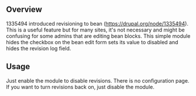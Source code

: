 ## Overview
1335494 introduced revisioning to bean (https://drupal.org/node/1335494). This
is a useful feature but for many sites, it's not necessary and might be
confusing for some admins that are editing bean blocks. This simple module
hides the checkbox on the bean edit form sets its value to disabled and hides
the revision log field.

## Usage
Just enable the module to disable revisions. There is no configuration page. If
you want to turn revisions back on, just disable the module.
